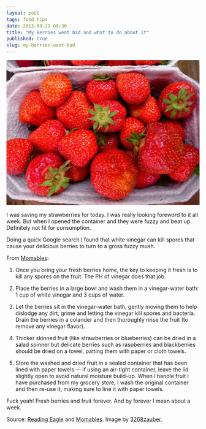 ```yaml
---
layout: post
tags: food tips
date: 2013-09-29 09:30
title: "My Berries went bad and what to do about it"
published: true
slug: my-berries-went-bad
---
```

![](/images/Erdbeere_Senga_Sengana.JPG)

I was saving my strawberries for today.  I was really looking foreword to it all week. But when I opened the container and they were fuzzy and beat up.  Definitely not fit for consumption.

Doing a quick Google search I found that white vinegar can kill spores that cause your delicious berries to turn to a gross fuzzy mush.

From [Momables](http://www.momables.com/how-to-keep-berries-fresher-longer/):

1. Once you bring your fresh berries home, the key to keeping it fresh is to kill any spores on the fruit.  The PH of vinegar does that job.

2. Place the berries in a large bowl and wash them in a vinegar-water bath:  1 cup of white vinegar and 3 cups of water.

3. Let the berries sit in the vinegar-water bath, gently moving them to help dislodge any dirt, grime and letting the vinegar kill spores and bacteria.
Drain the berries in a colander and then thoroughly rinse the fruit (to remove any vinegar flavor).

4. Thicker skinned fruit (like strawberries or blueberries) can be dried in a salad spinner but delicate berries such as raspberries and blackberries should be dried on a towel, patting them with paper or cloth towels.

5. Store the washed and dried fruit in a sealed container that has been lined with paper towels — if using an air-tight container, leave the lid slightly open to avoid natural moisture build-up.  When I handle fruit I have purchased from my grocery store, I wash the original container and then re-use it, making sure to line it with paper towels.

Fuck yeah!  Fresh berries and fruit forever.  And by forever I mean about a week.

Source: [Reading Eagle](http://readingeagle.com/article.aspx?id=396195) and [Momables](http://www.momables.com/how-to-keep-berries-fresher-longer/).
Image by [3268zauber](http://commons.wikimedia.org/wiki/User:3268zauber).
